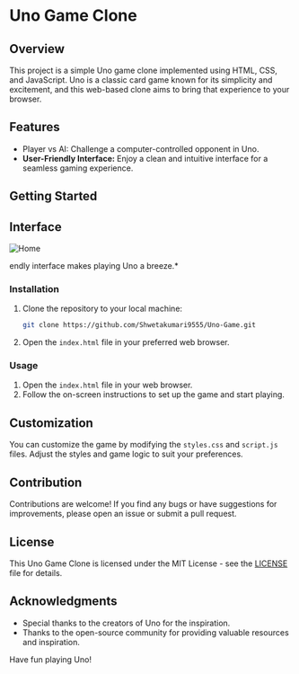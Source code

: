# Uno Game Clone

## Overview

This project is a simple Uno game clone implemented using HTML, CSS, and JavaScript. Uno is a classic card game known for its simplicity and excitement, and this web-based clone aims to bring that experience to your browser.

## Features

- Player vs AI: Challenge a computer-controlled opponent in Uno.
- **User-Friendly Interface:** Enjoy a clean and intuitive interface for a seamless gaming experience.


## Getting Started

## Interface


![Home](https://github.com/Shwetakumari9555/Uno-Game/assets/119477006/c3faebc3-f946-4f0d-b140-a05a965b30ed)


endly interface makes playing Uno a breeze.*

### Installation

1. Clone the repository to your local machine:

   ```bash
   git clone https://github.com/Shwetakumari9555/Uno-Game.git
   ```

2. Open the `index.html` file in your preferred web browser.

### Usage

1. Open the `index.html` file in your web browser.
2. Follow the on-screen instructions to set up the game and start playing.

## Customization

You can customize the game by modifying the `styles.css` and `script.js` files. Adjust the styles and game logic to suit your preferences.

## Contribution

Contributions are welcome! If you find any bugs or have suggestions for improvements, please open an issue or submit a pull request.

## License

This Uno Game Clone is licensed under the MIT License - see the [LICENSE](LICENSE) file for details.

## Acknowledgments

- Special thanks to the creators of Uno for the inspiration.
- Thanks to the open-source community for providing valuable resources and inspiration.

Have fun playing Uno!
